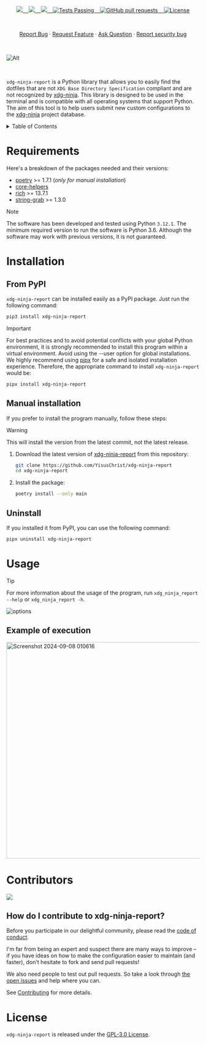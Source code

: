 <p align="center">
    <a href="https://github.com/YisusChrist/xdg-ninja-report/issues">
        <img src="https://img.shields.io/github/issues/YisusChrist/xdg-ninja-report?color=171b20&label=Issues%20%20&logo=gnubash&labelColor=e05f65&logoColor=ffffff">&nbsp;&nbsp;&nbsp;
    </a>
    <a href="https://github.com/YisusChrist/xdg-ninja-report/forks">
        <img src="https://img.shields.io/github/forks/YisusChrist/xdg-ninja-report?color=171b20&label=Forks%20%20&logo=git&labelColor=f1cf8a&logoColor=ffffff">&nbsp;&nbsp;&nbsp;
    </a>
    <a href="https://github.com/YisusChrist/xdg-ninja-report/stargazers">
        <img src="https://img.shields.io/github/stars/YisusChrist/xdg-ninja-report?color=171b20&label=Stargazers&logo=octicon-star&labelColor=70a5eb">&nbsp;&nbsp;&nbsp;
    </a>
    <a href="https://github.com/YisusChrist/xdg-ninja-report/actions">
        <img alt="Tests Passing" src="https://github.com/YisusChrist/xdg-ninja-report/actions/workflows/github-code-scanning/codeql/badge.svg">&nbsp;&nbsp;&nbsp;
    </a>
    <a href="https://github.com/YisusChrist/xdg-ninja-report/pulls">
        <img alt="GitHub pull requests" src="https://img.shields.io/github/issues-pr/YisusChrist/xdg-ninja-report?color=0088ff">&nbsp;&nbsp;&nbsp;
    </a>
    <a href="https://opensource.org/license/gpl-2-0/">
        <img alt="License" src="https://img.shields.io/github/license/YisusChrist/xdg-ninja-report?color=0088ff">
    </a>
</p>

<br>

<p align="center">
    <a href="https://github.com/YisusChrist/xdg-ninja-report/issues/new?assignees=YisusChrist&labels=bug&projects=&template=bug_report.yml">Report Bug</a>
    ·
    <a href="https://github.com/YisusChrist/xdg-ninja-report/issues/new?assignees=YisusChrist&labels=feature&projects=&template=feature_request.yml">Request Feature</a>
    ·
    <a href="https://github.com/YisusChrist/xdg-ninja-report/issues/new?assignees=YisusChrist&labels=question&projects=&template=question.yml">Ask Question</a>
    ·
    <a href="https://github.com/YisusChrist/xdg-ninja-report/security/policy#reporting-a-vulnerability">Report security bug</a>
</p>

<br>

![Alt](https://repobeats.axiom.co/api/embed/c112f5dae70d838ec44c2f28807f54075afb16f4.svg "Repobeats analytics image")

<br>

`xdg-ninja-report` is a Python library that allows you to easily find the dotfiles that are not `XDG Base Directory Specification` compliant and are not recognized by [xdg-ninja](https://github.com/b3nj5m1n/xdg-ninja). This library is designed to be used in the terminal and is compatible with all operating systems that support Python. The aim of this tool is to help users submit new custom configurations to the [xdg-ninja](https://github.com/b3nj5m1n/xdg-ninja) project database.

<details>
<summary>Table of Contents</summary>

- [Requirements](#requirements)
- [Installation](#installation)
  - [From PyPI](#from-pypi)
  - [Manual installation](#manual-installation)
  - [Uninstall](#uninstall)
- [Usage](#usage)
  - [Example of execution](#example-of-execution)
- [Contributors](#contributors)
  - [How do I contribute to xdg-ninja-report?](#how-do-i-contribute-to-xdg-ninja-report)
- [License](#license)

</details>

# Requirements

Here's a breakdown of the packages needed and their versions:

- [poetry](https://pypi.org/project/poetry) >= 1.7.1 (_only for manual installation_)
- [core-helpers](https://github.com/YisusChrist/core_helpers)
- [rich](https://pypi.org/project/rich) >= 13.7.1
- [string-grab](https://pypi.org/project/string-grab) >= 1.3.0

> [!NOTE]
> The software has been developed and tested using Python `3.12.1`. The minimum required version to run the software is Python 3.6. Although the software may work with previous versions, it is not guaranteed.

# Installation

## From PyPI

`xdg-ninja-report` can be installed easily as a PyPI package. Just run the following command:

```bash
pip3 install xdg-ninja-report
```

> [!IMPORTANT]
> For best practices and to avoid potential conflicts with your global Python environment, it is strongly recommended to install this program within a virtual environment. Avoid using the --user option for global installations. We highly recommend using [pipx](https://pypi.org/project/pipx) for a safe and isolated installation experience. Therefore, the appropriate command to install `xdg-ninja-report` would be:
>
> ```bash
> pipx install xdg-ninja-report
> ```

## Manual installation

If you prefer to install the program manually, follow these steps:

> [!WARNING]
> This will install the version from the latest commit, not the latest release.

1. Download the latest version of [xdg-ninja-report](https://github.com/YisusChrist/xdg-ninja-report) from this repository:

   ```sh
   git clone https://github.com/YisusChrist/xdg-ninja-report
   cd xdg-ninja-report
   ```

2. Install the package:

   ```sh
   poetry install --only main
   ```

## Uninstall

If you installed it from PyPI, you can use the following command:

```bash
pipx uninstall xdg-ninja-report
```

# Usage

> [!TIP]
> For more information about the usage of the program, run `xdg_ninja_report --help` or `xdg_ninja_report -h`.

![options](https://github.com/user-attachments/assets/af5cf138-f450-41fa-8189-f6b328facfb9)

## Example of execution

<img width="563" alt="Screenshot 2024-09-08 010616" src="https://github.com/user-attachments/assets/f57b13c5-e479-4f98-b58d-40ffa88c9ec2">

# Contributors

<a href="https://github.com/YisusChrist/xdg-ninja-report/graphs/contributors"><img src="https://contrib.rocks/image?repo=YisusChrist/xdg-ninja-report" /></a>

## How do I contribute to xdg-ninja-report?

Before you participate in our delightful community, please read the [code of conduct](https://github.com/YisusChrist/.github/blob/main/CODE_OF_CONDUCT.md).

I'm far from being an expert and suspect there are many ways to improve – if you have ideas on how to make the configuration easier to maintain (and faster), don't hesitate to fork and send pull requests!

We also need people to test out pull requests. So take a look through [the open issues](https://github.com/YisusChrist/xdg-ninja-report/issues) and help where you can.

See [Contributing](https://github.com/YisusChrist/.github/blob/main/CONTRIBUTING.md) for more details.

# License

`xdg-ninja-report` is released under the [GPL-3.0 License](https://opensource.org/license/gpl-3-0).
